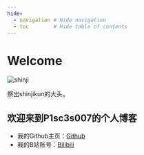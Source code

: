 ```yaml
---
hide:
  - navigation # Hide navigation
  - toc        # Hide table of contents
---
```


# Welcome
![shinji](https://pic.imgdb.cn/item/65ae2a51871b83018ad5f2a0.jpg)

祭出shinjikun的大头。
## 欢迎来到P1sc3s007的个人博客

* 我的Github主页：[Github](https://github.com/Pisces032)
* 我的B站账号：[Bilibili](https://space.bilibili.com/40044305)


